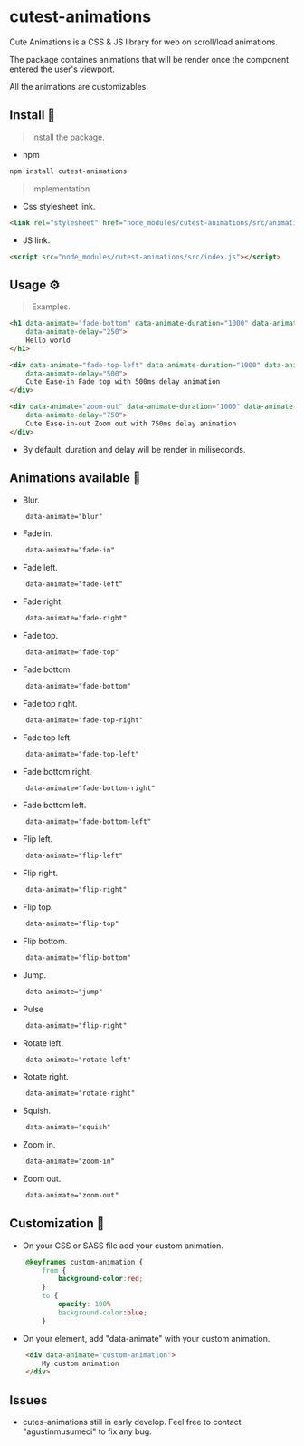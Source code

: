 # cutest-animations

Cute Animations is a CSS & JS library for web on scroll/load animations.

The package containes animations that will be render once the component entered the user's viewport.

All the animations are customizables.


## Install 📖

> Install the package.

- npm
```bash
npm install cutest-animations
```

> Implementation

- Css stylesheet link.
```html
<link rel="stylesheet" href="node_modules/cutest-animations/src/animations.css">
```

- JS link.
```html
<script src="node_modules/cutest-animations/src/index.js"></script>
```


## Usage ⚙️

> Examples. 
```html
<h1 data-animate="fade-bottom" data-animate-duration="1000" data-animate-timing="ease-in" 
    data-animate-delay="250">
    Hello world
</h1>

<div data-animate="fade-top-left" data-animate-duration="1000" data-animate-timing="ease" 
    data-animate-delay="500">
    Cute Ease-in Fade top with 500ms delay animation
</div>

<div data-animate="zoom-out" data-animate-duration="1000" data-animate-timing="ease-in-out" 
    data-animate-delay="750">
    Cute Ease-in-out Zoom out with 750ms delay animation
</div>
```

* By default, duration and delay will be render in miliseconds.


## Animations available 🐰

* Blur.
```html
    data-animate="blur"
```

* Fade in.
```html
    data-animate="fade-in"
```

* Fade left.
```html
    data-animate="fade-left"
```

* Fade right.
```html
    data-animate="fade-right"
```
* Fade top.
```html
    data-animate="fade-top"
```

* Fade bottom.
```html
    data-animate="fade-bottom"
```

* Fade top right.
```html
    data-animate="fade-top-right"
```

* Fade top left.
```html
    data-animate="fade-top-left"
```

* Fade bottom right.
```html
    data-animate="fade-bottom-right"
```

* Fade bottom left.
```html
    data-animate="fade-bottom-left"
```

* Flip left.
```html
    data-animate="flip-left"
```

* Flip right.
```html
    data-animate="flip-right"
```

* Flip top.
```html
    data-animate="flip-top"
```

* Flip bottom.
```html
    data-animate="flip-bottom"
```

* Jump.
```html
    data-animate="jump"
```

* Pulse
```html
    data-animate="flip-right"
```

* Rotate left.
```html
    data-animate="rotate-left"
```

* Rotate right.
```html
    data-animate="rotate-right"
```

* Squish.
```html
    data-animate="squish"
```

* Zoom in.
```html
    data-animate="zoom-in"
```

* Zoom out.
```html
    data-animate="zoom-out"
```


## Customization 🎨

- On your CSS or SASS file add your custom animation.
```css
    @keyframes custom-animation {
        from {
            background-color:red;
        }
        to {
            opacity: 100%
            background-color:blue;
        }
```

- On your element, add "data-animate" with your custom animation.
```html
    <div data-animate="custom-animation">
        My custom animation
    </div>
```


## Issues

* cutes-animations still in early develop. Feel free to contact "agustinmusumeci" to fix any bug.
